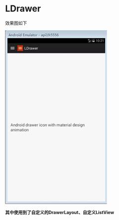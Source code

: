 # LDrawer

效果图如下

![](https://github.com/StrwenKai/LDrawer/blob/master/LDrawer.gif "效果图")


**其中使用到了自定义的DrawerLayout、自定义ListView**
